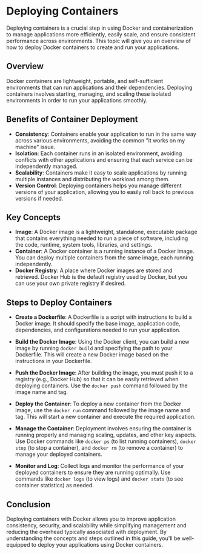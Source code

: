 # Deploying Containers

Deploying containers is a crucial step in using Docker and containerization to manage applications more efficiently, easily scale, and ensure consistent performance across environments. This topic will give you an overview of how to deploy Docker containers to create and run your applications.

## Overview

Docker containers are lightweight, portable, and self-sufficient environments that can run applications and their dependencies. Deploying containers involves starting, managing, and scaling these isolated environments in order to run your applications smoothly.

## Benefits of Container Deployment

- **Consistency**: Containers enable your application to run in the same way across various environments, avoiding the common "it works on my machine" issue.
- **Isolation**: Each container runs in an isolated environment, avoiding conflicts with other applications and ensuring that each service can be independently managed.
- **Scalability**: Containers make it easy to scale applications by running multiple instances and distributing the workload among them.
- **Version Control**: Deploying containers helps you manage different versions of your application, allowing you to easily roll back to previous versions if needed.

## Key Concepts

- **Image**: A Docker image is a lightweight, standalone, executable package that contains everything needed to run a piece of software, including the code, runtime, system tools, libraries, and settings.
- **Container**: A Docker container is a running instance of a Docker image. You can deploy multiple containers from the same image, each running independently.
- **Docker Registry**: A place where Docker images are stored and retrieved. Docker Hub is the default registry used by Docker, but you can use your own private registry if desired.

## Steps to Deploy Containers

- **Create a Dockerfile**: A Dockerfile is a script with instructions to build a Docker image. It should specify the base image, application code, dependencies, and configurations needed to run your application.

- **Build the Docker Image**: Using the Docker client, you can build a new image by running `docker build` and specifying the path to your Dockerfile. This will create a new Docker image based on the instructions in your Dockerfile.

- **Push the Docker Image**: After building the image, you must push it to a registry (e.g., Docker Hub) so that it can be easily retrieved when deploying containers. Use the `docker push` command followed by the image name and tag.

- **Deploy the Container**: To deploy a new container from the Docker image, use the `docker run` command followed by the image name and tag. This will start a new container and execute the required application.

- **Manage the Container**: Deployment involves ensuring the container is running properly and managing scaling, updates, and other key aspects. Use Docker commands like `docker ps` (to list running containers), `docker stop` (to stop a container), and `docker rm` (to remove a container) to manage your deployed containers.

- **Monitor and Log**: Collect logs and monitor the performance of your deployed containers to ensure they are running optimally. Use commands like `docker logs` (to view logs) and `docker stats` (to see container statistics) as needed.

## Conclusion

Deploying containers with Docker allows you to improve application consistency, security, and scalability while simplifying management and reducing the overhead typically associated with deployment. By understanding the concepts and steps outlined in this guide, you'll be well-equipped to deploy your applications using Docker containers.
